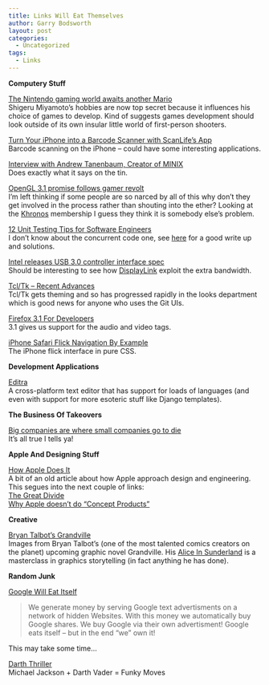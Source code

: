```yaml
---
title: Links Will Eat Themselves
author: Garry Bodsworth
layout: post
categories:
  - Uncategorized
tags:
  - Links
---
```

**Computery Stuff**

[The Nintendo gaming world awaits another Mario][1]  
Shigeru Miyamoto&#8217;s hobbies are now top secret because it influences his choice of games to develop. Kind of suggests games development should look outside of its own insular little world of first-person shooters.

[Turn Your iPhone into a Barcode Scanner with ScanLife’s App][2]  
Barcode scanning on the iPhone &#8211; could have some interesting applications.

[Interview with Andrew Tanenbaum, Creator of MINIX][3]  
Does exactly what it says on the tin.

[OpenGL 3.1 promise follows gamer revolt][4]  
I&#8217;m left thinking if some people are so narced by all of this why don&#8217;t they get involved in the process rather than shouting into the ether? Looking at the [Khronos][5] membership I guess they think it is somebody else&#8217;s problem.

[12 Unit Testing Tips for Software Engineers][6]  
I don&#8217;t know about the concurrent code one, see [here][7] for a good write up and solutions.

[Intel releases USB 3.0 controller interface spec][8]  
Should be interesting to see how [DisplayLink][9] exploit the extra bandwidth.

[Tcl/Tk &#8211; Recent Advances][10]  
Tcl/Tk gets theming and so has progressed rapidly in the looks department which is good news for anyone who uses the Git UIs.

[Firefox 3.1 For Developers][11]  
3.1 gives us support for the audio and video tags.

[iPhone Safari Flick Navigation By Example][12]  
The iPhone flick interface in pure CSS.

**Development Applications**

[Editra][13]  
A cross-platform text editor that has support for loads of languages (and even with support for more esoteric stuff like Django templates).

**The Business Of Takeovers**

[Big companies are where small companies go to die][14]  
It&#8217;s all true I tells ya!

**Apple And Designing Stuff**

[How Apple Does It][15]  
A bit of an old article about how Apple approach design and engineering. This segues into the next couple of links:  
[The Great Divide][16]  
[Why Apple doesn’t do “Concept Products”][17]

**Creative**

[Bryan Talbot&#8217;s Grandville][18]  
Images from Bryan Talbot&#8217;s (one of the most talented comics creators on the planet) upcoming graphic novel Grandville. His [Alice In Sunderland][19] is a masterclass in graphics storytelling (in fact anything he has done).

**Random Junk**

[Google Will Eat Itself][20]

> We generate money by serving Google text advertisments on a network of hidden Websites. With this money we automatically buy Google shares. We buy Google via their own advertisment! Google eats itself &#8211; but in the end &#8220;we&#8221; own it!

This may take some time&#8230;

[Darth Thriller][21]  
Michael Jackson + Darth Vader = Funky Moves

 [1]: http://business.timesonline.co.uk/tol/business/industry_sectors/technology/article4488157.ece
 [2]: http://mashable.com/2008/08/13/scanlife-iphone-app-2/
 [3]: http://blogs.pcworld.com/communityvoices/archives/2008/08/interview_with.html
 [4]: http://www.theregister.co.uk/2008/08/13/opengl_firestorm/
 [5]: http://www.khronos.org/about/
 [6]: http://www.readwriteweb.com/archives/12_unit_testing_tips_for_software_engineers.php
 [7]: http://goodliffe.blogspot.com/2008/06/unit-testing-threads-is-hard-part-4.html
 [8]: http://www.reghardware.co.uk/2008/08/14/intel_posts_usb_3_hci_spec/
 [9]: http://displaylink.com
 [10]: http://coccinella.im/tcl-tk-recent-advances
 [11]: http://developer.mozilla.org/en/docs/Firefox_3.1_for_developers
 [12]: http://ajaxian.com/archives/iphone-safari-flick-navigation-by-example
 [13]: http://editra.org/
 [14]: http://www.37signals.com/svn/posts/1197-big-companies-are-where-small-companies-go-to-die
 [15]: http://www.time.com/time/magazine/article/0,9171,1118384,00.html
 [16]: http://www.bigcontrarian.com/2008/08/12/the-great-divide/
 [17]: http://counternotions.com/2008/08/12/concept-products/
 [18]: http://www.bryan-talbot.com/grandville/index.html
 [19]: http://www.amazon.co.uk/Alice-Sunderland-Entertainment-Bryan-Talbot/dp/0224080768
 [20]: http://gwei.org/index.php
 [21]: http://www.youtube.com/watch?v=q4HvQbkoXxw&eurl=http://www.google.com/reader/view/